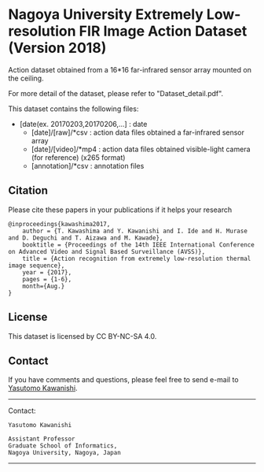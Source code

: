 # Nagoya University Extremely Low-resolution FIR Image Action Dataset (Version 2018)

Action dataset obtained from a 16*16 far-infrared sensor array mounted on the ceiling.

For more detail of the dataset, please refer to "Dataset_detail.pdf".

This dataset contains the following files:

*  [date(ex. 20170203,20170206,...]	: date
    *  [date]/[raw]/*csv			: action data files obtained a far-infrared sensor array
    *  [date]/[video]/*mp4			: action data files obtained visible-light camera (for reference) (x265 format)
    *  [annotation]/*csv			: annotation files 


## Citation

Please cite these papers in your publications if it helps your research

    @inproceedings{kawashima2017,
        author = {T. Kawashima and Y. Kawanishi and I. Ide and H. Murase and D. Deguchi and T. Aizawa and M. Kawade},
        booktitle = {Proceedings of the 14th IEEE International Conference on Advanced Video and Signal Based Surveillance (AVSS)},
        title = {Action recognition from extremely low-resolution thermal image sequence},
        year = {2017},
        pages = {1-6},
        month={Aug.}
    }


## License

This dataset is licensed by CC BY-NC-SA 4.0.

## Contact

If you have comments and questions, please feel free to send e-mail to [Yasutomo Kawanishi](http://www.murase.is.i.nagoya-u.ac.jp/~kawanishiy/en/).

----------------------------------------
Contact:

    Yasutomo Kawanishi

    Assistant Professor
    Graduate School of Informatics, 
    Nagoya University, Nagoya, Japan

----------------------------------------
